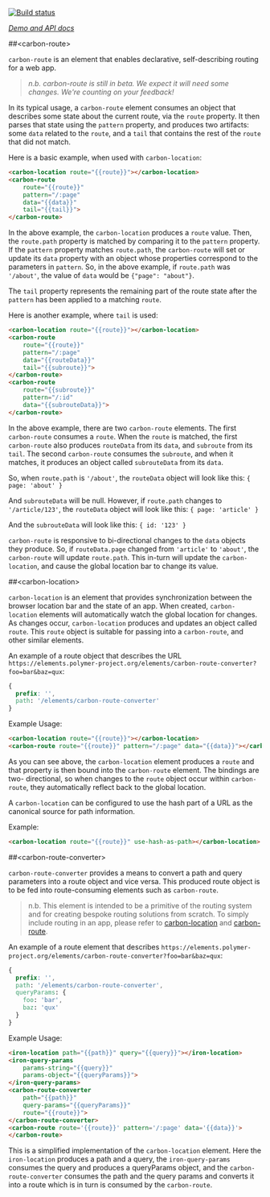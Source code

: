 
<!---

This README is automatically generated from the comments in these files:
carbon-location.html  carbon-route-converter.html  carbon-route.html

Edit those files, and our readme bot will duplicate them over here!
Edit this file, and the bot will squash your changes :)

The bot does some handling of markdown. Please file a bug if it does the wrong
thing! https://github.com/PolymerLabs/tedium/issues

-->

[![Build status](https://travis-ci.org/PolymerElements/carbon-route.svg?branch=master)](https://travis-ci.org/PolymerElements/carbon-route)

_[Demo and API docs](https://elements.polymer-project.org/elements/carbon-route)_


##&lt;carbon-route&gt;

`carbon-route` is an element that enables declarative, self-describing routing
for a web app.

> *n.b. carbon-route is still in beta. We expect it will need some changes. We're counting on your feedback!*

In its typical usage, a `carbon-route` element consumes an object that describes
some state about the current route, via the `route` property. It then parses
that state using the `pattern` property, and produces two artifacts: some `data`
related to the `route`, and a `tail` that contains the rest of the `route` that
did not match.

Here is a basic example, when used with `carbon-location`:

```html
<carbon-location route="{{route}}"></carbon-location>
<carbon-route
    route="{{route}}"
    pattern="/:page"
    data="{{data}}"
    tail="{{tail}}">
</carbon-route>
```

In the above example, the `carbon-location` produces a `route` value. Then, the
`route.path` property is matched by comparing it to the `pattern` property. If
the `pattern` property matches `route.path`, the `carbon-route` will set or update
its `data` property with an object whose properties correspond to the parameters
in `pattern`. So, in the above example, if `route.path` was `'/about'`, the value
of `data` would be `{"page": "about"}`.

The `tail` property represents the remaining part of the route state after the
`pattern` has been applied to a matching `route`.

Here is another example, where `tail` is used:

```html
<carbon-location route="{{route}}"></carbon-location>
<carbon-route
    route="{{route}}"
    pattern="/:page"
    data="{{routeData}}"
    tail="{{subroute}}">
</carbon-route>
<carbon-route
    route="{{subroute}}"
    pattern="/:id"
    data="{{subrouteData}}">
</carbon-route>
```

In the above example, there are two `carbon-route` elements. The first
`carbon-route` consumes a `route`. When the `route` is matched, the first
`carbon-route` also produces `routeData` from its `data`, and `subroute` from
its `tail`. The second `carbon-route` consumes the `subroute`, and when it
matches, it produces an object called `subrouteData` from its `data`.

So, when `route.path` is `'/about'`, the `routeData` object will look like
this: `{ page: 'about' }`

And `subrouteData` will be null. However, if `route.path` changes to
`'/article/123'`, the `routeData` object will look like this:
`{ page: 'article' }`

And the `subrouteData` will look like this: `{ id: '123' }`

`carbon-route` is responsive to bi-directional changes to the `data` objects
they produce. So, if `routeData.page` changed from `'article'` to `'about'`,
the `carbon-route` will update `route.path`. This in-turn will update the
`carbon-location`, and cause the global location bar to change its value.



##&lt;carbon-location&gt;

`carbon-location` is an element that provides synchronization between the
browser location bar and the state of an app. When created, `carbon-location`
elements will automatically watch the global location for changes. As changes
occur, `carbon-location` produces and updates an object called `route`. This
`route` object is suitable for passing into a `carbon-route`, and other similar
elements.

An example of a route object that describes the URL
`https://elements.polymer-project.org/elements/carbon-route-converter?foo=bar&baz=qux`:

```css
{
  prefix: '',
  path: '/elements/carbon-route-converter'
}
```

Example Usage:

```html
<carbon-location route="{{route}}"></carbon-location>
<carbon-route route="{{route}}" pattern="/:page" data="{{data}}"></carbon-route>
```

As you can see above, the `carbon-location` element produces a `route` and that
property is then bound into the `carbon-route` element. The bindings are two-
directional, so when changes to the `route` object occur within `carbon-route`,
they automatically reflect back to the global location.

A `carbon-location` can be configured to use the hash part of a URL as the
canonical source for path information.

Example:

```html
<carbon-location route="{{route}}" use-hash-as-path></carbon-location>
```



##&lt;carbon-route-converter&gt;

`carbon-route-converter` provides a means to convert a path and query
parameters into a route object and vice versa. This produced route object
is to be fed into route-consuming elements such as `carbon-route`.

> n.b. This element is intended to be a primitive of the routing system and for
creating bespoke routing solutions from scratch. To simply include routing in
an app, please refer to [carbon-location](https://github.com/PolymerElements/carbon-route/blob/master/carbon-location.html)
and [carbon-route](https://github.com/PolymerElements/carbon-route/blob/master/carbon-route.html).

An example of a route element that describes
`https://elements.polymer-project.org/elements/carbon-route-converter?foo=bar&baz=qux`:

```css
{
  prefix: '',
  path: '/elements/carbon-route-converter',
  queryParams: {
    foo: 'bar',
    baz: 'qux'
  }
}
```

Example Usage:

```html
<iron-location path="{{path}}" query="{{query}}"></iron-location>
<iron-query-params
    params-string="{{query}}"
    params-object="{{queryParams}}">
</iron-query-params>
<carbon-route-converter
    path="{{path}}"
    query-params="{{queryParams}}"
    route="{{route}}">
</carbon-route-converter>
<carbon-route route='{{route}}' pattern='/:page' data='{{data}}'>
</carbon-route>
```

This is a simplified implementation of the `carbon-location` element. Here the
`iron-location` produces a path and a query, the `iron-query-params` consumes
the query and produces a queryParams object, and the `carbon-route-converter`
consumes the path and the query params and converts it into a route which is in
turn is consumed by the `carbon-route`.


